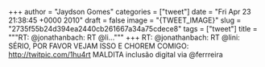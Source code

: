 
+++
author = "Jaydson Gomes"
categories = ["tweet"]
date = "Fri Apr 23 21:38:45 +0000 2010"
draft = false
image = "{TWEET_IMAGE}"
slug = "2735f55b24d394ea2440cb261667a34a75cdece8"
tags = ["tweet"]
title = """RT: @jonathanbach: RT @li..."""
+++
RT: @jonathanbach: RT @lini: SÉRIO, POR FAVOR VEJAM ISSO E CHOREM COMIGO: http://twitpic.com/1hu4rt  MALDITA inclusão digital via @ferrreira
